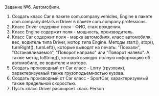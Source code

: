 Задание №6. Автомобили.
   1. Создать класс Car в пакете com.company.vehicles, 
      Engine в пакете com.company.details и Driver в пакете com.company.professions.
   2. Класс Driver содержит поля - ФИО, стаж вождения.
   3. Класс Engine содержит поля - мощность, производитель.
   4. Класс Car содержит поля - марка автомобиля, класс автомобиля, вес, 
      водитель типа Driver, мотор типа Engine. Методы start(), stop(), turnRight(), turnLeft(), 
      которые выводят на печать: "Поехали", "Останавливаемся", "Поворот направо" или "Поворот налево". 
      А также метод toString(), который выводит полную информацию об автомобиле, ее водителе и моторе.
   5. Создать производный от Car класс  - Lorry (грузовик), характеризуемый также грузоподъемностью кузова.
   6. Создать производный от Car класс - SportCar, характеризуемый также предельной скоростью.
   7. Пусть класс Driver расширяет класс Person